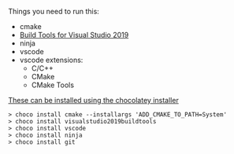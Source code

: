 Things you need to run this:
 - cmake
 - [Build Tools for Visual Studio 2019](https://visualstudio.microsoft.com/downloads/#build-tools-for-visual-studio-2019)
 - ninja
 - vscode
 - vscode extensions:
   - C/C++
   - CMake
   - CMake Tools

[These can be installed using the chocolatey installer](https://chocolatey.org/)
``` shell
> choco install cmake --installargs 'ADD_CMAKE_TO_PATH=System'
> choco install visualstudio2019buildtools
> choco install vscode
> choco install ninja
> choco install git
```